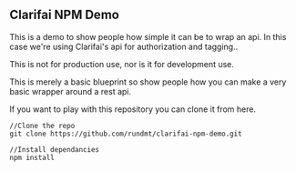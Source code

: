 ## Clarifai NPM Demo

This is a demo to show people how simple it can be to wrap an api. In this case
we're using Clarifai's api for authorization and tagging..

This is not for production use, nor is it for development use.

This is merely a basic blueprint so show people how you can make a very basic
wrapper around a rest api.

If you want to play with this repository you can clone it from here.

```
//Clone the repo
git clone https://github.com/rundmt/clarifai-npm-demo.git

//Install dependancies
npm install
```
